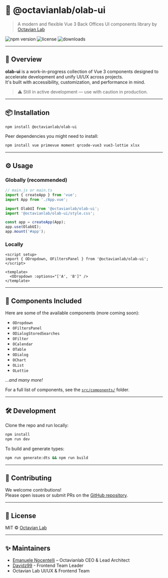 # 🧩 @octavianlab/olab-ui

> A modern and flexible Vue 3 Back Offices UI components library by [Octavian Lab](https://www.octavianlab.com)

![npm version](https://img.shields.io/npm/v/@octavianlab/olab-ui.svg)
![license](https://img.shields.io/npm/l/@octavianlab/olab-ui.svg)
![downloads](https://img.shields.io/npm/dw/@octavianlab/olab-ui.svg)

---

## 🚀 Overview

**olab-ui** is a work-in-progress collection of Vue 3 components designed to accelerate development and unify UI/UX across projects.  
It's built with accessibility, customization, and performance in mind.

> ⚠️ Still in active development — use with caution in production.

---

## 📦 Installation

```bash
npm install @octavianlab/olab-ui
```

Peer dependencies you might need to install:

```bash
npm install vue primevue moment qrcode-vue3 vue3-lottie xlsx
```

---

## ⚙️ Usage

### Globally (recommended)

```ts
// main.js or main.ts
import { createApp } from 'vue';
import App from './App.vue';

import OlabUI from '@octavianlab/olab-ui';
import '@octavianlab/olab-ui/style.css';

const app = createApp(App);
app.use(OlabUI);
app.mount('#app');
```

### Locally

```vue
<script setup>
import { ODropdown, OFiltersPanel } from '@octavianlab/olab-ui';
</script>

<template>
  <ODropdown :options="['A', 'B']" />
</template>
```

---

## 🧱 Components Included

Here are some of the available components (more coming soon):

- `ODropdown`
- `OFiltersPanel`
- `ODialogStoredSearches`
- `OFilter`
- `OCalendar`
- `OTable`
- `ODialog`
- `OChart`
- `OList`
- `OLottie`

_...and many more!_

For a full list of components, see the [`src/components/`](https://github.com/octavian-lab/olab-ui/tree/main/src/components) folder.

---

## 🛠 Development

Clone the repo and run locally:

```bash
npm install
npm run dev
```

To build and generate types:

```bash
npm run generate:dts && npm run build
```

---

## 🤝 Contributing

We welcome contributions!  
Please open issues or submit PRs on the [GitHub repository](https://github.com/octavian-lab/olab-ui).

---

## 📄 License

MIT © [Octavian Lab](https://www.octavianlab.com)

---

## ✨ Maintainers

- [Emanuele Nocentelli](https://www.octavianlab.com) – Octavianlab CEO & Lead Architect
- [Davidz99](https://github.com/Daveedz99) - Frontend Team Leader
- Octavian Lab UI/UX & Frontend Team

